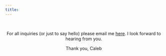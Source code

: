 ```yaml
---
title: 
---
```

</br>
<p style="text-align: center;" >For all inquiries (or just to say hello) please email me <a href="mailto: caleballen@hey.com"><u>here</u></a>. I look forward to hearing from you.</a></p>

<p style="text-align: center;" >Thank you, 
Caleb</p>
</p>
</br>
</br>
</br>
</br>
</br>
</br>
</br>
</br>
</br>
</br>
</br>
</br>

